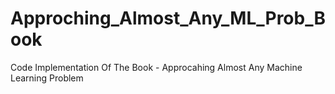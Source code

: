# Approching_Almost_Any_ML_Prob_Book
Code Implementation Of The Book - Approcahing Almost Any Machine Learning Problem
